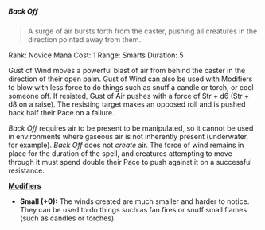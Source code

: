 ##### *Back Off*
> A surge of air bursts forth from the caster, pushing all creatures in the direction pointed away from them.

Rank: Novice
Mana Cost: 1
Range: Smarts
Duration: 5

Gust of Wind moves a powerful blast of air from behind the caster in the direction of their open palm. Gust of Wind can also be used with Modifiers to blow with less force to do things such as snuff a candle or torch, or cool someone off.  If resisted, Gust of Air pushes with a force of Str + d6 (Str + d8 on a raise). The resisting target makes an opposed roll and is pushed back half their Pace on a failure.

*Back Off* requires air to be present to be manipulated, so it cannot be used in environments where gaseous air is not inherently present (underwater, for example). *Back Off* does not *create* air. The force of wind remains in place for the duration of the spell, and creatures attempting to move through it must spend double their Pace to push against it on a successful resistance.

<u>**Modifiers**</u>
- **Small (+0):** The winds created are much smaller and harder to notice. They can be used to do things such as fan fires or snuff small flames (such as candles or torches).